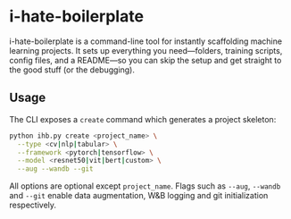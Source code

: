 # i-hate-boilerplate

i-hate-boilerplate is a command-line tool for instantly scaffolding machine learning projects. It sets up everything you need—folders, training scripts, config files, and a README—so you can skip the setup and get straight to the good stuff (or the debugging).

## Usage

The CLI exposes a `create` command which generates a project skeleton:

```bash
python ihb.py create <project_name> \
  --type <cv|nlp|tabular> \
  --framework <pytorch|tensorflow> \
  --model <resnet50|vit|bert|custom> \
  --aug --wandb --git
```

All options are optional except `project_name`. Flags such as `--aug`, `--wandb` and `--git` enable data augmentation, W&B logging and git initialization respectively.
